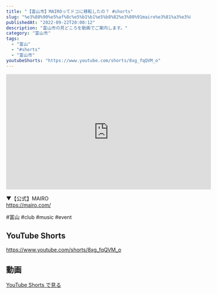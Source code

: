 ```yaml
---
title: "【富山市】MAIROってドコに移転したの？ #shorts"
slug: "%e3%80%90%e5%af%8c%e5%b1%b1%e5%b8%82%e3%80%91mairo%e3%81%a3%e3%81%a6%e3%83%89%e3%82%b3%e3%81%ab%e7%a7%bb%e8%bb%a2%e3%81%97%e3%81%9f%e3%81%ae%ef%bc%9f-shorts"
publishedAt: "2022-09-22T20:00:12"
description: "富山市の見どころを動画でご案内します。"
category: "富山市"
tags: 
  - "富山"
  - "#shorts"
  - "富山市"
youtubeShorts: "https://www.youtube.com/shorts/8xg_fqQVM_o"
---
```


<iframe width="560" height="315" src="https://www.youtube.com/embed/N_O2ZObNUog" frameborder="0" allowfullscreen></iframe>

▼【公式】MAIRO<br />
https://mairo.com/

#富山 #club #music #event

## YouTube Shorts

https://www.youtube.com/shorts/8xg_fqQVM_o

## 動画

[YouTube Shorts で見る](https://www.youtube.com/shorts/8xg_fqQVM_o)

